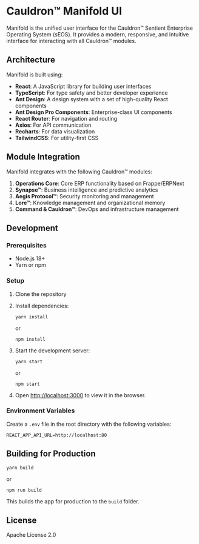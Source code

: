 # Cauldron™ Manifold UI

Manifold is the unified user interface for the Cauldron™ Sentient Enterprise Operating System (sEOS). It provides a modern, responsive, and intuitive interface for interacting with all Cauldron™ modules.

## Architecture

Manifold is built using:

- **React**: A JavaScript library for building user interfaces
- **TypeScript**: For type safety and better developer experience
- **Ant Design**: A design system with a set of high-quality React components
- **Ant Design Pro Components**: Enterprise-class UI components
- **React Router**: For navigation and routing
- **Axios**: For API communication
- **Recharts**: For data visualization
- **TailwindCSS**: For utility-first CSS

## Module Integration

Manifold integrates with the following Cauldron™ modules:

1. **Operations Core**: Core ERP functionality based on Frappe/ERPNext
2. **Synapse™**: Business intelligence and predictive analytics
3. **Aegis Protocol™**: Security monitoring and management
4. **Lore™**: Knowledge management and organizational memory
5. **Command & Cauldron™**: DevOps and infrastructure management

## Development

### Prerequisites

- Node.js 18+
- Yarn or npm

### Setup

1. Clone the repository
2. Install dependencies:
   ```
   yarn install
   ```
   or
   ```
   npm install
   ```

3. Start the development server:
   ```
   yarn start
   ```
   or
   ```
   npm start
   ```

4. Open [http://localhost:3000](http://localhost:3000) to view it in the browser.

### Environment Variables

Create a `.env` file in the root directory with the following variables:

```
REACT_APP_API_URL=http://localhost:80
```

## Building for Production

```
yarn build
```
or
```
npm run build
```

This builds the app for production to the `build` folder.

## License

Apache License 2.0